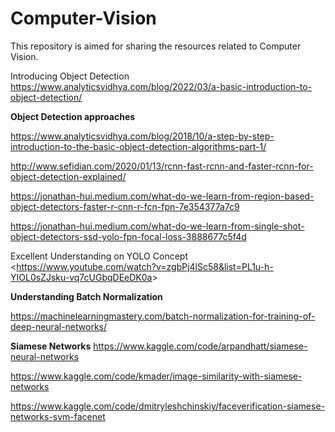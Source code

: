 # Computer-Vision

This repository is aimed for sharing the resources related to Computer Vision.

Introducing Object Detection <https://www.analyticsvidhya.com/blog/2022/03/a-basic-introduction-to-object-detection/>

**Object Detection approaches**

https://www.analyticsvidhya.com/blog/2018/10/a-step-by-step-introduction-to-the-basic-object-detection-algorithms-part-1/

http://www.sefidian.com/2020/01/13/rcnn-fast-rcnn-and-faster-rcnn-for-object-detection-explained/

https://jonathan-hui.medium.com/what-do-we-learn-from-region-based-object-detectors-faster-r-cnn-r-fcn-fpn-7e354377a7c9

https://jonathan-hui.medium.com/what-do-we-learn-from-single-shot-object-detectors-ssd-yolo-fpn-focal-loss-3888677c5f4d

Excellent Understanding on YOLO Concept <<https://www.youtube.com/watch?v=zgbPj4lSc58&list=PL1u-h-YIOL0sZJsku-vq7cUGbqDEeDK0a>>

**Understanding Batch Normalization**

https://machinelearningmastery.com/batch-normalization-for-training-of-deep-neural-networks/

**Siamese Networks**
https://www.kaggle.com/code/arpandhatt/siamese-neural-networks

https://www.kaggle.com/code/kmader/image-similarity-with-siamese-networks

https://www.kaggle.com/code/dmitryleshchinskiy/faceverification-siamese-networks-svm-facenet
